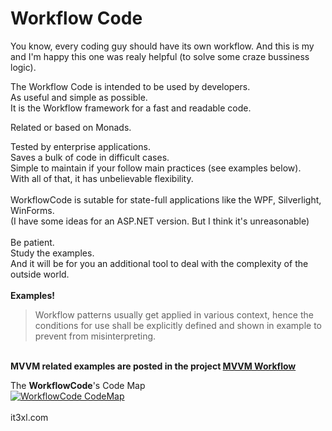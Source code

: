 # Workflow Code

You know, every coding guy should have its own workflow. And this is my and I'm happy this one was realy helpful (to solve some craze bussiness logic).

<div class="wikidoc">
    <p>
        The Workflow Code is&nbsp;intended to be&nbsp;used by developers.<br>
        As useful and simple as possible.<br>
        It is the Workflow framework for a fast and readable code.
    </p>
    <p>Related or based on Monads.</p>
    <p>
        Tested by enterprise applications.<br>
        Saves a bulk of code in difficult cases.<br>
        Simple to maintain if your follow main practices (see examples below).<br>
        With all of that, it has unbelievable flexibility.<br>
        <br>
        WorkflowCode is sutable for state-full applications like the WPF, Silverlight, WinForms.<br>
        (I have some ideas for an ASP.NET version. But I think it's unreasonable)<br>
        <br>
        Be patient.<br>
        Study the examples.<br>
        And it will be for you an additional tool to deal with the complexity of the outside world.<br>
        <br>
        <strong>Examples!</strong>
    </p>
    <blockquote>Workflow patterns usually get applied in various context, hence the conditions for use shall be explicitly defined and shown in example to prevent from misinterpreting.
    </blockquote>
    <p>
        <br>
        <strong>
            MVVM related examples are posted in the project <a href="http://mvvmworkflow.codeplex.com" target="_blank">
                MVVM Workflow
            </a>
        </strong>
    </p>
    <p>
        The <strong>WorkflowCode</strong>'s Code Map<br>
        <a href="http://it3xl.com/Resources_For_External/CodePlex/WorkflowCode/CodeMap.gif" target="_blank"><img title="WorkflowCode CodeMap" src="http://it3xl.com/Resources_For_External/CodePlex/WorkflowCode/CodeMap.gif" alt="WorkflowCode CodeMap" style="border:none"></a><br>
        <br>
        it3xl.com
    </p>
</div>
<div class="ClearBoth"></div>


